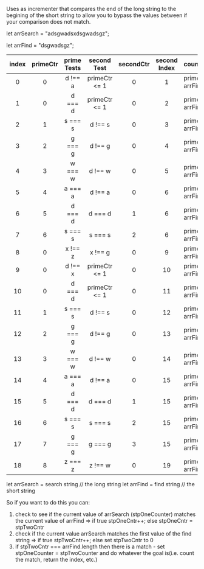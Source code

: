 Uses as incrementer that compares the end of the long string to the begining of the short string to allow you to bypass the values between if your comparison does not match.

let arrSearch = "adsgwadsxdsgwadsgz";

let arrFind = "dsgwadsgz";

| index | primeCtr | prime<br>Tests | second<br>Test  | secondCtr | second<br>Index |countTest                         | count |
|:-----:|:--------:|:--------------:|:---------------:|:---------:|:---------------:|:---------------------------------|:-----:|
|   0   | 0        | d !== a        | primeCtr <= 1   | 0         | 1               | primeCtr !==<br>  arrFind.length | 0     |
|   1   | 0        | d === d        | primeCtr <= 1   | 0         | 2               | primeCtr !==<br>  arrFind.length | 0     |
|   2   | 1        | s === s        | d !== s         | 0         | 3               | primeCtr !==<br>  arrFind.length | 0     |
|   3   | 2        | g === g        | d !== g         | 0         | 4               | primeCtr !==<br>  arrFind.length | 0     |
|   4   | 3        | w === w        | d !== w         | 0         | 5               | primeCtr !==<br>  arrFind.length | 0     |
|   5   | 4        | a === a        | d !== a         | 0         | 6               | primeCtr !==<br>  arrFind.length | 0     |
|   6   | 5        | d === d        | d === d         | 1         | 6               | primeCtr !==<br>  arrFind.length | 0     |
|   7   | 6        | s === s        | s === s         | 2         | 6               | primeCtr !==<br>  arrFind.length | 0     |
|   8   | 0        | x !== z        | x !== g         | 0         | 9               | primeCtr !==<br>  arrFind.length | 0     |
|   9   | 0        | d !== x        | primeCtr <= 1   | 0         | 10              | primeCtr !==<br>  arrFind.length | 0     |
|   10  | 0        | d === d        | primeCtr <= 1   | 0         | 11              | primeCtr !==<br>  arrFind.length | 0     |
|   11  | 1        | s === s        | d !== s         | 0         | 12              | primeCtr !==<br>  arrFind.length | 0     |
|   12  | 2        | g === g        | d !== g         | 0         | 13              | primeCtr !==<br>  arrFind.length | 0     |
|   13  | 3        | w === w        | d !== w         | 0         | 14              | primeCtr !==<br>  arrFind.length | 0     |
|   14  | 4        | a === a        | d !== a         | 0         | 15              | primeCtr !==<br>  arrFind.length | 0     |
|   15  | 5        | d === d        | d === d         | 1         | 15              | primeCtr !==<br>  arrFind.length | 0     |
|   16  | 6        | s === s        | s === s         | 2         | 15              | primeCtr !==<br>  arrFind.length | 0     |
|   17  | 7        | g === g        | g === g         | 3         | 15              | primeCtr !==<br>  arrFind.length | 0     |
|   18  | 8        | z === z        | z !== w         | 0         | 19              | primeCtr ===<br>  arrFind.length | 1     |


let arrSearch = search string // the long string
let arrFind = find string // the short string

So if you want to do this you can:
1. check to see if the current value of arrSearch (stpOneCounter) matches the current value of arrFind => if true stpOneCntr++; else stpOneCntr = stpTwoCntr
2. check if the current value arrSearch matches the first value of the find string => if true stpTwoCntr++; else set stpTwoCntr to 0 
3. if stpTwoCntr === arrFind.length then there is a match - set stpOneCounter = stpTwoCounter and do whatever the goal is(i.e. count the match, return the index, etc.)
